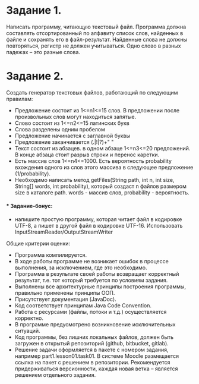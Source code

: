 # Задание 1. 
Написать программу, читающую текстовый файл. Программа должна составлять отсортированный по алфавиту список слов, найденных 
в файле и сохранять его в файл-результат. Найденные слова не должны повторяться, регистр не должен учитываться. 
Одно слово в разных падежах – это разные слова.

# Задание 2. 
Создать генератор текстовых файлов, работающий по следующим правилам:

* Предложение состоит из 1<=n1<=15 слов. В предложении после произвольных слов могут находиться запятые.
* Слово состоит из 1<=n2<=15 латинских букв
* Слова разделены одним пробелом
* Предложение начинается с заглавной буквы
* Предложение заканчивается (.|!|?)+" "
* Текст состоит из абзацев. в одном абзаце 1<=n3<=20 предложений. В конце абзаца стоит разрыв строки и перенос каретки.
* Есть массив слов 1<=n4<=1000. Есть вероятность probability вхождения одного из слов этого массива в следующее предложение (1/probability).
* Необходимо написать метод getFiles(String path, int n, int size, String[] words, int probability), 
который создаст n файлов размером size в каталоге path. words - массив слов, probability - вероятность.

#### * Задание-бонус: 
* напишите простую программу, которая читает файл в кодировке UTF-8, а пишет в другой файл в кодировке UTF-16. 
Использовать InputStreamReader/OutputStreamWriter

Общие критерии оценки:

* Программа компилируется.
* В ходе работы программе не возникает ошибок в процессе выполнения, за исключением, где это необходимо.
* Программа в результате своей работы возвращает корректный результат, т.е. тот который требуется по условиям задания.
* Выполнены все архитектурные принципы построения программы, правильно применены принципы ООП.
* Присутствует документация (JavaDoc).
* Код соответствует принципам Java Code Convention.
* Работа с ресурсами (файлы, потоки и т.д.) осуществляется корректно.
* В программе предусмотрено возникновение исключительных ситуаций.
* Код программы, без лишних локальных файлов, должен быть загружен в открытый репозиторий (github, bitbucket, gitlab).
* Решение задачи оформляется в пакете с номером задания, например part1.lesson01.task01. В системе Moodle размещается 
ссылка на пакет с решением в репозитории. Рекомендуется придерживаться версионности, каждая новая ветка – является решением отдельного задания.